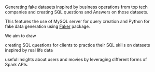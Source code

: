 Generating fake datasets inspired by business operations from top tech companies and creating SQL questions and Answers on those datasets.

This features the use of MySQL server for query creation and Python for fake data generation using 
[Faker](https://faker.readthedocs.io/en/master/) package.

We aim to draw 

creating SQL questions for clients to practice their SQL skills on datasets inspired by real life data

useful insights about users and movies by leveraging different forms of Spark APIs.
